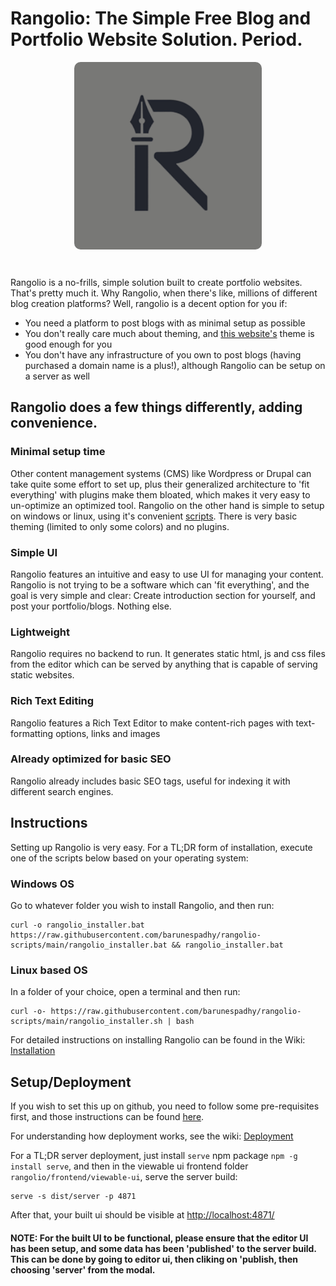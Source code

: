 # Rangolio: The Simple Free Blog and Portfolio Website Solution. Period.
<center>
    <img src="backend/icons/png/256x256.png" style="border-radius:10px;margin-bottom:10px" width=300/>
</center>
<br/>

Rangolio is a no-frills, simple solution built to create portfolio websites. That's pretty much it.
Why Rangolio, when there's like, millions of different blog creation platforms? Well, rangolio is a decent option for you if:

- You need a platform to post blogs with as minimal setup as possible
- You don't really care much about theming, and [this website's](https://barunes.io) theme is good enough for you
- You don't have any infrastructure of you own to post blogs (having purchased a domain name is a plus!), although Rangolio can be setup on a server as well

## Rangolio does a few things differently, adding convenience.

### Minimal setup time
Other content management systems (CMS) like Wordpress or Drupal can take quite some effort to set up, plus their generalized architecture to 'fit everything' with plugins make them bloated, which makes it very easy to un-optimize an optimized tool.
Rangolio on the other hand is simple to setup on windows or linux, using it's convenient [scripts](https://github.com/barunespadhy/rangolio-scripts). There is very basic theming (limited to only some colors) and no plugins.

### Simple UI
Rangolio features an intuitive and easy to use UI for managing your content. Rangolio is not trying to be a software which can 'fit everything', and the goal is very simple and clear: Create introduction section for yourself, and post your portfolio/blogs. Nothing else.

### Lightweight
Rangolio requires no backend to run. It generates static html, js and css files from the editor which can be served by anything that is capable of serving static websites.

### Rich Text Editing
Rangolio features a Rich Text Editor to make content-rich pages with text-formatting options, links and images

### Already optimized for basic SEO
Rangolio already includes basic SEO tags, useful for indexing it with different search engines.


## Instructions

Setting up Rangolio is very easy. For a TL;DR form of installation, execute one of the scripts below based on your operating system:

### Windows OS
Go to whatever folder you wish to install Rangolio, and then run:
```
curl -o rangolio_installer.bat https://raw.githubusercontent.com/barunespadhy/rangolio-scripts/main/rangolio_installer.bat && rangolio_installer.bat
```

### Linux based OS
In a folder of your choice, open a terminal and then run:
```
curl -o- https://raw.githubusercontent.com/barunespadhy/rangolio-scripts/main/rangolio_installer.sh | bash
```
For detailed instructions on installing Rangolio can be found in the Wiki: [Installation](https://github.com/barunespadhy/rangolio/wiki/Installation)

## Setup/Deployment
If you wish to set this up on github, you need to follow some pre-requisites first, and those instructions can be found [here](https://www.barunes.io/blog/975fda0e-6f2b-4f7b-9268-2d75dea61b0f).

For understanding how deployment works, see the wiki: [Deployment](https://github.com/barunespadhy/rangolio/wiki/Deployment)

For a TL;DR server deployment, just install `serve` npm package `npm -g install serve`, and then in the viewable ui frontend folder `rangolio/frontend/viewable-ui`, serve the server build:
```
serve -s dist/server -p 4871
```
After that, your built ui should be visible at [http://localhost:4871/](http://localhost:4871/)

#### NOTE: For the built UI to be functional, please ensure that the editor UI has been setup, and some data has been 'published' to the server build. This can be done by going to editor ui, then cliking on 'publish, then choosing 'server' from the modal.